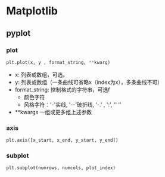 # Matplotlib
## pyplot
### plot
```python
plt.plot(x, y , format_string, **kwarg)
```
* x:  列表或数组，可选。
* y: 列表或数组（一条曲线可省略x（index为x），多条曲线不可）
* format_string: 控制格式的字符串，可选f
  * 颜色字符
  * 风格字符：'-'实线, '--'破折线, '-.' , ':', '' '' 
* **kwargs 一组或更多组上述参数

### axis
```python
plt.axis([x_start, x_end, y_start, y_end])
```

### subplot

```python
plt.subplot(numrows, numcols, plot_index)
```

